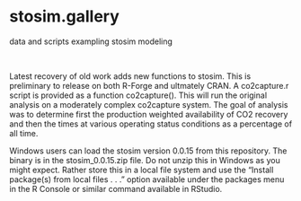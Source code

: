 stosim.gallery
==============

data and scripts exampling stosim modeling

 

Latest recovery of old work adds new functions to stosim. This is preliminary to
release on both R-Forge and ultmately CRAN. A co2capture.r script is provided as
a function co2capture(). This will run the original analysis on a moderately
complex co2capture system. The goal of analysis was to determine first the
production weighted availability of CO2 recovery and then the times at various
operating status conditions as a percentage of all time.

Windows users can load the stosim version 0.0.15 from this repository. The
binary is in the stosim_0.0.15.zip file. Do not unzip this in Windows as you
might expect. Rather store this in a local file system and use the “Install
package(s) from local files . . .” option available under the packages menu in
the R Console or similar command available in RStudio.

 

 
